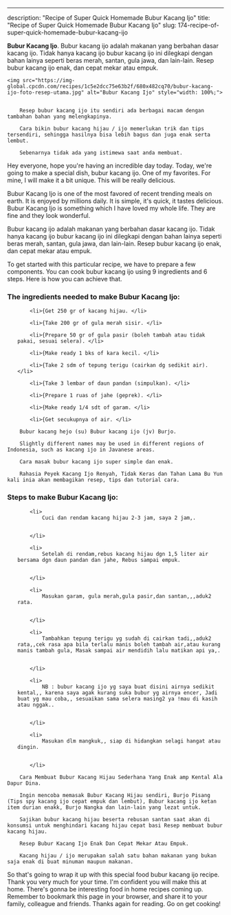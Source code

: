 ---
description: "Recipe of Super Quick Homemade Bubur Kacang Ijo"
title: "Recipe of Super Quick Homemade Bubur Kacang Ijo"
slug: 174-recipe-of-super-quick-homemade-bubur-kacang-ijo

<p>
	<strong>Bubur Kacang Ijo</strong>. 
	Bubur kacang ijo adalah makanan yang berbahan dasar kacang ijo. Tidak hanya kacang ijo bubur kacang ijo ini dilegkapi dengan bahan lainya seperti beras merah, santan, gula jawa, dan lain-lain. Resep bubur kacang ijo enak, dan cepat mekar atau empuk.
</p>
<p>
	
	<img src="https://img-global.cpcdn.com/recipes/1c5e2dcc75e63b2f/680x482cq70/bubur-kacang-ijo-foto-resep-utama.jpg" alt="Bubur Kacang Ijo" style="width: 100%;">
	
	
		Resep bubur kacang ijo itu sendiri ada berbagai macam dengan tambahan bahan yang melengkapinya.
	
		Cara bikin bubur kacang hijau / ijo memerlukan trik dan tips tersendiri, sehingga hasilnya bisa lebih bagus dan juga enak serta lembut.
	
		Sebenarnya tidak ada yang istimewa saat anda membuat.
	
</p>
<p>
	Hey everyone, hope you're having an incredible day today. Today, we're going to make a special dish, bubur kacang ijo. One of my favorites. For mine, I will make it a bit unique. This will be really delicious.
</p>
	
<p>
	Bubur Kacang Ijo is one of the most favored of recent trending meals on earth. It is enjoyed by millions daily. It is simple, it's quick, it tastes delicious. Bubur Kacang Ijo is something which I have loved my whole life. They are fine and they look wonderful.
</p>
<p>
	Bubur kacang ijo adalah makanan yang berbahan dasar kacang ijo. Tidak hanya kacang ijo bubur kacang ijo ini dilegkapi dengan bahan lainya seperti beras merah, santan, gula jawa, dan lain-lain. Resep bubur kacang ijo enak, dan cepat mekar atau empuk.
</p>

<p>
To get started with this particular recipe, we have to prepare a few components. You can cook bubur kacang ijo using 9 ingredients and 6 steps. Here is how you can achieve that.
</p>

<h3>The ingredients needed to make Bubur Kacang Ijo:</h3>

<ol>
	
		<li>{Get 250 gr of kacang hijau. </li>
	
		<li>{Take 200 gr of gula merah sisir. </li>
	
		<li>{Prepare 50 gr of gula pasir (boleh tambah atau tidak pakai, sesuai selera). </li>
	
		<li>{Make ready 1 bks of kara kecil. </li>
	
		<li>{Take 2 sdm of tepung terigu (cairkan dg sedikit air). </li>
	
		<li>{Take 3 lembar of daun pandan (simpulkan). </li>
	
		<li>{Prepare 1 ruas of jahe (geprek). </li>
	
		<li>{Make ready 1/4 sdt of garam. </li>
	
		<li>{Get secukupnya of air. </li>
	
</ol>
<p>
	
		Bubur kacang hejo (su) Bubur kacang ijo (jv) Burjo.
	
		Slightly different names may be used in different regions of Indonesia, such as kacang ijo in Javanese areas.
	
		Cara masak bubur kacang ijo super simple dan enak.
	
		Rahasia Peyek Kacang Ijo Renyah, Tidak Keras dan Tahan Lama Bu Yun kali inia akan membagikan resep, tips dan tutorial cara.
	
</p>

<h3>Steps to make Bubur Kacang Ijo:</h3>

<ol>
	
		<li>
			Cuci dan rendam kacang hijau 2-3 jam, saya 2 jam,.
			
			
		</li>
	
		<li>
			Setelah di rendam,rebus kacang hijau dgn 1,5 liter air bersama dgn daun pandan dan jahe, Rebus sampai empuk.
			
			
		</li>
	
		<li>
			Masukan garam, gula merah,gula pasir,dan santan,,,aduk2 rata.
			
			
		</li>
	
		<li>
			Tambahkan tepung terigu yg sudah di cairkan tadi,,aduk2 rata,,cek rasa apa bila terlalu manis boleh tambah air,atau kurang manis tambah gula, Masak sampai air mendidih lalu matikan api ya,.
			
			
		</li>
	
		<li>
			NB : bubur kacang ijo yg saya buat disini airnya sedikit kental,, karena saya agak kurang suka bubur yg airnya encer, Jadi buat yg mau coba,, sesuaikan sama selera masing2 ya !mau di kasih atau nggak..
			
			
		</li>
	
		<li>
			Masukan dlm mangkuk,, siap di hidangkan selagi hangat atau dingin.
			
			
		</li>
	
</ol>

<p>
	
		Cara Membuat Bubur Kacang Hijau Sederhana Yang Enak amp Kental Ala Dapur Dina.
	
		Ingin mencoba memasak Bubur Kacang Hijau sendiri, Burjo Pisang (Tips spy kacang ijo cepat empuk dan lembut), Bubur kacang ijo ketan item durian enakk, Burjo Nangka dan lain-lain yang lezat untuk.
	
		Sajikan bubur kacang hijau beserta rebusan santan saat akan di konsumsi untuk menghindari kacang hijau cepat basi Resep membuat bubur kacang hijau.
	
		Resep Bubur Kacang Ijo Enak Dan Cepat Mekar Atau Empuk.
	
		Kacang hijau / ijo merupakan salah satu bahan makanan yang bukan saja enak di buat minuman maupun makanan.
	
</p>

<p>
	So that's going to wrap it up with this special food bubur kacang ijo recipe. Thank you very much for your time. I'm confident you will make this at home. There's gonna be interesting food in home recipes coming up. Remember to bookmark this page in your browser, and share it to your family, colleague and friends. Thanks again for reading. Go on get cooking!
</p>
